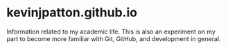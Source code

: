 # kevinjpatton.github.io
Information related to my academic life.
This is also an experiment on my part to become more familiar with Git, GitHub, and development in general.
